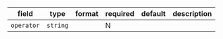 | field | type | format | required | default | description |
|---|---|---|---|---|---|
| `operator` | `string` |  | N |  |
